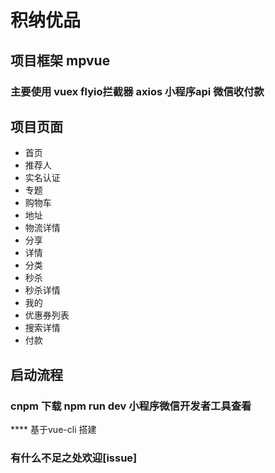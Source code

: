 # 积纳优品
## 项目框架 mpvue 
### 主要使用 vuex flyio拦截器 axios 小程序api  微信收付款
## 项目页面
- 首页
- 推荐人
- 实名认证
- 专题
- 购物车
- 地址
- 物流详情
- 分享
- 详情
- 分类
- 秒杀
- 秒杀详情
- 我的
- 优惠券列表
- 搜索详情
- 付款

## 启动流程

### cnpm 下载 npm run dev 小程序微信开发者工具查看

**** 基于vue-cli 搭建

### 有什么不足之处欢迎[issue]